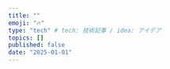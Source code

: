```yaml
---
title: ""
emoji: "🔥"
type: "tech" # tech: 技術記事 / idea: アイデア
topics: []
published: false
date: "2025-01-01"
---
```

